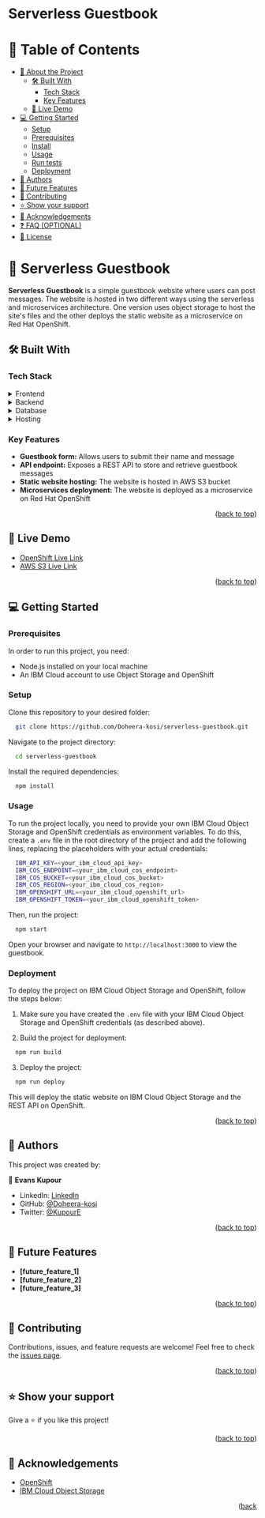 # Serverless Guestbook

<!-- TABLE OF CONTENTS -->

# 📗 Table of Contents

- [📖 About the Project](#about-project)
  - [🛠 Built With](#built-with)
    - [Tech Stack](#tech-stack)
    - [Key Features](#key-features)
  - [🚀 Live Demo](#live-demo)
- [💻 Getting Started](#getting-started)
  - [Setup](#setup)
  - [Prerequisites](#prerequisites)
  - [Install](#install)
  - [Usage](#usage)
  - [Run tests](#run-tests)
  - [Deployment](#deployment)
- [👥 Authors](#authors)
- [🔭 Future Features](#future-features)
- [🤝 Contributing](#contributing)
- [⭐️ Show your support](#support)
- [🙏 Acknowledgements](#acknowledgements)
- [❓ FAQ (OPTIONAL)](#faq)
- [📝 License](#license)

<!-- PROJECT DESCRIPTION -->

# 📖 Serverless Guestbook <a name="about-project"></a>

**Serverless Guestbook** is a simple guestbook website where users can post messages. The website is hosted in two different ways using the serverless and microservices architecture. One version uses object storage to host the site's files and the other deploys the static website as a microservice on Red Hat OpenShift.

## 🛠 Built With <a name="built-with"></a>

### Tech Stack <a name="tech-stack"></a>

<details>
  <summary>Frontend</summary>
  <ul>
    <li>HTML</li>
    <li>CSS</li>
    <li>JavaScript</li>
  </ul>
</details>

<details>
  <summary>Backend</summary>
  <ul>
    <li>Node.js</li>
    <li>Express.js</li>
  </ul>
</details>

<details>
<summary>Database</summary>
  <ul>
    <li>AWS DynamoDB</li>
  </ul>
</details>

<details>
<summary>Hosting</summary>
  <ul>
    <li>Red Hat OpenShift</li>
    <li>AWS S3 Bucket</li>
  </ul>
</details>


### Key Features <a name="key-features"></a>

- **Guestbook form:** Allows users to submit their name and message
- **API endpoint:** Exposes a REST API to store and retrieve guestbook messages
- **Static website hosting:** The website is hosted in AWS S3 bucket
- **Microservices deployment:** The website is deployed as a microservice on Red Hat OpenShift

<p align="right">(<a href="#readme-top">back to top</a>)</p>

<!-- LIVE DEMO -->

## 🚀 Live Demo <a name="live-demo"></a>

- [OpenShift Live Link](http://serverless-guestbook-1-0-sn-labs-kupourevans9.labs-prod-openshift-san-a45631dc5778dc6371c67d206ba9ae5c-0000.us-east.containers.appdomain.cloud/)
- [AWS S3 Live Link](https://ican-guestbook.s3-web.eu-de.cloud-object-storage.appdomain.cloud/)

<p align="right">(<a href="#readme-top">back to top</a>)</p>

<!-- GETTING STARTED -->

## 💻 Getting Started <a name="getting-started"></a>

### Prerequisites

In order to run this project, you need:

- Node.js installed on your local machine
- An IBM Cloud account to use Object Storage and OpenShift

### Setup

Clone this repository to your desired folder:

```sh
  git clone https://github.com/Doheera-kosi/serverless-guestbook.git
```

Navigate to the project directory:

```sh
  cd serverless-guestbook
```

Install the required dependencies:

```sh
  npm install
```

### Usage

To run the project locally, you need to provide your own IBM Cloud Object Storage and OpenShift credentials as environment variables. To do this, create a `.env` file in the root directory of the project and add the following lines, replacing the placeholders with your actual credentials:

```sh
  IBM_API_KEY=<your_ibm_cloud_api_key>
  IBM_COS_ENDPOINT=<your_ibm_cloud_cos_endpoint>
  IBM_COS_BUCKET=<your_ibm_cloud_cos_bucket>
  IBM_COS_REGION=<your_ibm_cloud_cos_region>
  IBM_OPENSHIFT_URL=<your_ibm_cloud_openshift_url>
  IBM_OPENSHIFT_TOKEN=<your_ibm_cloud_openshift_token>
```

Then, run the project:

```sh
  npm start
```

Open your browser and navigate to `http://localhost:3000` to view the guestbook.

### Deployment

To deploy the project on IBM Cloud Object Storage and OpenShift, follow the steps below:

1. Make sure you have created the `.env` file with your IBM Cloud Object Storage and OpenShift credentials (as described above).

2. Build the project for deployment:

```sh
  npm run build
```

3. Deploy the project:

```sh
  npm run deploy
```

This will deploy the static website on IBM Cloud Object Storage and the REST API on OpenShift.

<p align="right">(<a href="#readme-top">back to top</a>)</p>

<!-- AUTHORS -->

## 👥 Authors <a name="authors"></a>

This project was created by:

👤 **Evans Kupour**

- LinkedIn: [LinkedIn](https://www.linkedin.com/in/linkin-evans/)
- GitHub: [@Doheera-kosi](https://github.com/Doheera-kosi)
- Twitter: [@KupourE](https://twitter.com/@KupourE)

<p align="right">(<a href="#readme-top">back to top</a>)</p>

<!-- FUTURE FEATURES -->

## 🔭 Future Features <a name="future-features"></a>

- **[future_feature_1]**
- **[future_feature_2]**
- **[future_feature_3]**

<p align="right">(<a href="#readme-top">back to top</a>)</p>

<!-- CONTRIBUTING -->

## 🤝 Contributing <a name="contributing"></a>

Contributions, issues, and feature requests are welcome!
Feel free to check the [issues page](../../issues).

<p align="right">(<a href="#readme-top">back to top</a>)</p>

<!-- SUPPORT -->

## ⭐️ Show your support <a name="support"></a>

Give a ⭐️ if you like this project!

<p align="right">(<a href="#readme-top">back to top</a>)</p>

<!-- ACKNOWLEDGEMENTS -->

## 🙏 Acknowledgements <a name="acknowledgements"></a>

- [OpenShift](https://www.openshift.com/)
- [IBM Cloud Object Storage](https://www.ibm.com/cloud/object-storage)

<p align="right">(<a href="#readme-top">back